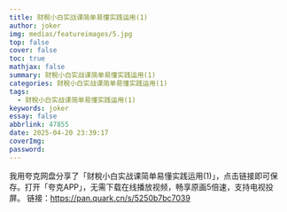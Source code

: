 ```yaml
---
title: 财稅小白实战课简单易懂实践运用(1)
author: joker
img: medias/featureimages/5.jpg
top: false
cover: false
toc: true
mathjax: false
summary: 财稅小白实战课简单易懂实践运用(1)
categories: 财稅小白实战课简单易懂实践运用(1)
tags:
  - 财稅小白实战课简单易懂实践运用(1)
keywords: joker
essay: false
abbrlink: 47855
date: 2025-04-20 23:39:17
coverImg:
password:
---
```


我用夸克网盘分享了「财稅小白实战课简单易懂实践运用(1)」，点击链接即可保存。打开「夸克APP」，无需下载在线播放视频，畅享原画5倍速，支持电视投屏。
链接：https://pan.quark.cn/s/5250b7bc7039
